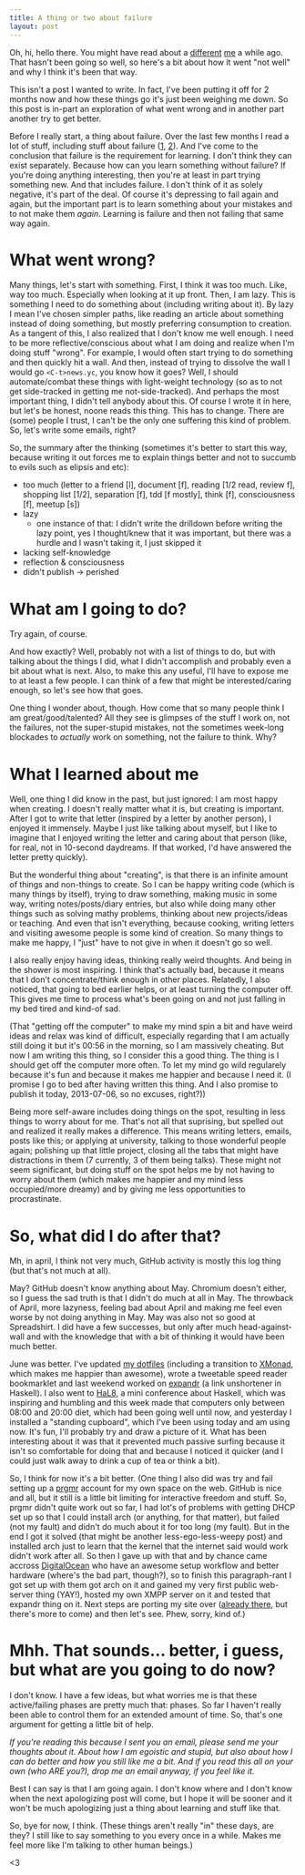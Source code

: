 ```yaml
---
title: A thing or two about failure
layout: post
---
```


Oh, hi, hello there. You might have read about a [different][sp1]
[me][sp2] a while ago. That hasn't been going so well, so here's a bit
about how it went "not well" and why I think it's been that way.

This isn't a post I wanted to write. In fact, I've been putting it off
for 2 months now and how these things go it's just been weighing me
down. So this post is in-part an exploration of what went wrong and in
another part another try to get better.

Before I really start, a thing about failure. Over the last few months I
read a lot of stuff, including stuff about failure ([1], [2]). And I've
come to the conclusion that failure is the requirement for learning. I
don't think they can exist separately. Because how can you learn
something without failure? If you're doing anything interesting, then
you're at least in part trying something new. And that includes failure.
I don't think of it as solely negative, it's part of the deal. Of course
it's depressing to fail again and again, but the important part is to
learn something about your mistakes and to not make them *again*.
Learning is failure and then not failing that same way again.

# What went wrong?

Many things, let's start with something. First, I think it was too much.
Like, way too much. Especially when looking at it up front. Then, I am
lazy. This is something I need to do something about (including writing
about it). By lazy I mean I've chosen simpler paths, like reading an
article about something instead of doing something, but mostly
preferring consumption to creation. As a tangent of this, I also
realized that I don't know me well enough. I need to be more
reflective/conscious about what I am doing and realize when I'm doing
stuff "wrong". For example, I would often start trying to do something
and then quickly hit a wall. And then, instead of trying to dissolve the
wall I would go `<C-t>news.yc`, you know how it goes? Well, I should
automate/combat these things with light-weight technology (so as to not
get side-tracked in getting me not-side-tracked). And perhaps the most
important thing, I didn't tell anybody about this. Of course I wrote it
in here, but let's be honest, noone reads this thing. This has to
change. There are (some) people I trust, I can't be the only one
suffering this kind of problem. So, let's write some emails, right?

So, the summary after the thinking (sometimes it's better to start this
way, because writing it out forces me to explain things better and not to
succumb to evils such as elipsis and etc):

* too much (letter to a friend [l], document [f], reading [1/2 read, review f], shopping list [1/2], separation [f], tdd [f mostly], think [f], consciousness [f], meetup [s])
* lazy
    - one instance of that: I didn't write the drilldown before writing
      the lazy point, yes I thought/knew that it was important, but
      there was a hurdle and I wasn't taking it, I just skipped it
* lacking self-knowledge
* reflection & consciousness
* didn't publish -> perished

# What am I going to do?

Try again, of course.

And how exactly? Well, probably not with a list of things to do, but
with talking about the things I did, what I didn't accomplish and
probably even a bit about what is next. Also, to make this any useful,
I'll have to expose me to at least a few people. I can think of a few
that might be interested/caring enough, so let's see how that goes.

One thing I wonder about, though. How come that so many people think I
am great/good/talented? All they see is glimpses of the stuff I work on,
not the failures, not the super-stupid mistakes, not the sometimes
week-long blockades to *actually* work on something, not the failure to
think. Why?

# What I learned about me

Well, one thing I did know in the past, but just ignored: I am most
happy when creating. I doesn't really matter what it is, but creating is
important. After I got to write that letter (inspired by a letter by
another person), I enjoyed it immensely. Maybe I just like talking about
myself, but I like to imagine that I enjoyed writing the letter and
caring about that person (like, for real, not in 10-second daydreams. If
that worked, I'd have answered the letter pretty quickly).

But the wonderful thing about "creating", is that there is an infinite
amount of things and non-things to create. So I can be happy writing
code (which is many things by itself), trying to draw something, making
music in some way, writing notes/posts/diary entries, but also while
doing many other things such as solving mathy problems, thinking about
new projects/ideas or teaching. And even that isn't everything, because
cooking, writing letters and visiting awesome people is some kind
of creation. So many things to make me happy, I "just" have to not give
in when it doesn't go so well.

I also really enjoy having ideas, thinking really weird thoughts. And
being in the shower is most inspiring. I think that's actually bad,
because it means that I don't concentrate/think enough in other places.
Relatedly, I also noticed, that going to bed earlier helps, or at least
turning the computer off. This gives me time to process what's been
going on and not just falling in my bed tired and kind-of sad.

(That "getting off the computer" to make my mind spin a bit and have
weird ideas and relax was kind of difficult, especially regarding that
I am actually still doing it but it's 00:56 in the morning, so I am
massively cheating. But now I am writing this thing, so I consider this
a good thing. The thing is I should get off the computer more often. To
let my mind go wild regularely because it's fun and because it makes me
happier and because I need it. (I promise I go to bed after having
written this thing. And I also promise to publish it today, 2013-07-06,
so no excuses, right?))

Being more self-aware includes doing things on the spot, resulting in
less things to worry about for me. That's not all that suprising, but
spelled out and realized it really makes a difference. This means
writing letters, emails, posts like this; or applying at university,
talking to those wonderful people again; polishing up that little
project, closing all the tabs that might have distractions in them (7
currently, 3 of them being talks). These might not seem significant, but
doing stuff on the spot helps me by not having to worry about them
(which makes me happier and my mind less occupied/more dreamy) and by
giving me less opportunities to procrastinate.

# So, what did I do after that?

Mh, in april, I think not very much, GitHub activity is mostly this log
thing (but that's not much at all).

May? GitHub doesn't know anything about May. Chromium doesn't either, so
I guess the sad truth is that I didn't do much at all in May. The
throwback of April, more lazyness, feeling bad about April and making me
feel even worse by not doing anything in May. May was also not so good
at Spreadshirt. I did have a few successes, but only after much
head-against-wall and with the knowledge that with a bit of thinking it
would have been much better.

June was better. I've updated [my dotfiles][] (including a transition to
[XMonad][], which makes me happier than awesome), wrote a tweetable speed
reader bookmarklet and last weekend worked on [expandr][] (a link
unshortener in Haskell). I also went to [HaL8][], a mini conference about
Haskell, which was inspiring and humbling and this week made that
computers only between 08:00 and 20:00 diet, which had been going well
until now, and yesterday I installed a "standing cupboard", which I've
been using today and am using now. It's fun, I'll probably try and draw
a picture of it. What has been interesting about it was that it
prevented much passive surfing because it isn't so comfortable for doing
that and because I noticed it quicker (and I could just walk away to
drink a cup of tea or think a bit).

So, I think for now it's a bit better. (One thing I also did was try and
fail setting up a [prgmr][] account for my own space on the web. GitHub is
nice and all, but it still is a little bit limiting for interactive
freedom and stuff. So, prgmr didn't quite work out so far, I had lot's
of problems with getting DHCP set up so that I could install arch (or
anything, for that matter), but failed (not my fault) and didn't do much
about it for too long (my fault). But in the end I got it solved (that
might be another less-ego-less-weepy post) and installed arch just to
learn that the kernel that the internet said would work didn't
work after all. So then I gave up with that and by chance came accross
[DigitalOcean][] who have an awesome setup workflow and better hardware
(where's the bad part, though?), so to finish this paragraph-rant I got
set up with them got arch on it and gained my very first public
web-server thing (YAY!), hosted my own XMPP server on it and tested that
expandr thing on it. Next steps are porting my site over ([already
there](http://logs.papill0n.org), but there's more to come) and then
let's see. Phew, sorry, kind of.)

# Mhh. That sounds... better, i guess, but what are you going to do now?

I don't know. I have a few ideas, but what worries me is that these
active/failing phases are pretty much that: phases. So far I haven't
really been able to control them for an extended amount of time. So,
that's one argument for getting a little bit of help.

*If you're reading this because I sent you an email, please send me your
thoughts about it. About how I am egoistic and stupid, but also about
how I can do better and how you still like me a bit. And if you read
this all on your own (who ARE you?), drop me an email anyway, if you
feel like it.*

Best I can say is that I am going again. I don't know where and I don't
know when the next apologizing post will come, but I hope it will be
sooner and it won't be much apologizing just a thing about learning and
stuff like that.

So, bye for now, I think. (These things aren't really "in" these days,
are they? I still like to say something to you every once in a while.
Makes me feel more like I'm talking to other human beings.)

&lt;3

[sp1]: /2013-04-06-self.promises
[sp2]: /2013-04-20-self.promises-week-II
[1]: http://youarenotsosmart.com/2013/05/23/survivorship-bias/
[2]: http://www.aaronsw.com/weblog/productivity
[XMonad]: http://xmonad.org
[HaL8]: http://www.bioinf.uni-leipzig.de/conference-registration/13haskell/de/Programm.html
[my dotfiles]: https://github.com/heyLu/confidence
[expandr]: https://github.com/heyLu/expandr
[prgmr]: http://prgmr.com/xen
[DigitalOcean]: http://digitalocean.com
